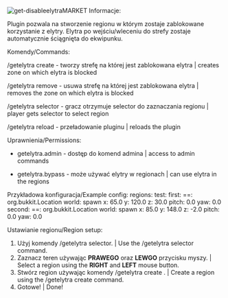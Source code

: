 ![get-disableelytraMARKET](https://user-images.githubusercontent.com/49717977/235355339-21cfac85-bd78-4fc5-b7c3-16c6a341c69a.png)
Informacje:

Plugin pozwala na stworzenie regionu w którym zostaje zablokowane korzystanie z elytry. 
Elytra po wejściu/wleceniu do strefy zostaje automatycznie ściągnięta do ekwipunku.


Komendy/Commands: 

/getelytra create <nazwa> - tworzy strefę na której jest zablokowana elytra | creates zone on which elytra is blocked
  
/getelytra remove <nazwa> - usuwa strefę na której jest zablokowana elytra | removes the zone on which elytra is blocked
  
/getelytra selector - gracz otrzymuje selector do zaznaczania regionu | player gets selector to select region
  
/getelytra reload - przeładowanie pluginu | reloads the plugin


Uprawnienia/Permissions:
  
* getelytra.admin - dostęp do komend admina | access to admin commands
  
* getelytra.bypass - może używać elytry w regionach | can use elytra in the regions


Przykładowa konfiguracja/Example config:
regions:
  test:
    first:
      ==: org.bukkit.Location
      world: spawn
      x: 65.0
      y: 120.0
      z: 30.0
      pitch: 0.0
      yaw: 0.0
    second:
      ==: org.bukkit.Location
      world: spawn
      x: 85.0
      y: 148.0
      z: -2.0
      pitch: 0.0
      yaw: 0.0


Ustawianie regionu/Region setup:
1. Użyj komendy /getelytra selector. | Use the /getelytra selector command.
2. Zaznacz teren używając **PRAWEGO** oraz **LEWGO** przycisku myszy. | Select a region using the **RIGHT** and **LEFT** mouse button.
3. Stwórz region używając komendy /getelytra create <nazwa>. | Create a region using the /getelytra create <name> command.
4. Gotowe! | Done!
